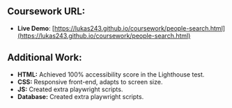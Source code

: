 ## Coursework URL:

* **Live Demo**: [https://lukas243.github.io/coursework/people-search.html](https://lukas243.github.io/coursework/people-search.html)

## Additional Work:
* **HTML:** Achieved 100% accessibility score in the Lighthouse test.
* **CSS:** Responsive front-end, adapts to screen size.
* **JS:** Created extra playwright scripts.
* **Database:** Created extra playwright scripts.
